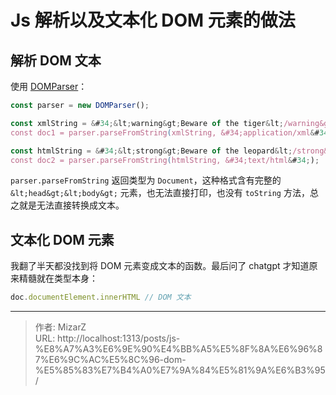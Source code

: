 # Js 解析以及文本化 DOM 元素的做法

## 解析 DOM 文本
使用 [DOMParser](https://developer.mozilla.org/en-US/docs/Web/API/DOMParser)：
```js
const parser = new DOMParser();

const xmlString = &#34;&lt;warning&gt;Beware of the tiger&lt;/warning&gt;&#34;;
const doc1 = parser.parseFromString(xmlString, &#34;application/xml&#34;);

const htmlString = &#34;&lt;strong&gt;Beware of the leopard&lt;/strong&gt;&#34;;
const doc2 = parser.parseFromString(htmlString, &#34;text/html&#34;);
```

`parser.parseFromString` 返回类型为 `Document`，这种格式含有完整的 `&lt;head&gt;&lt;body&gt;` 元素，也无法直接打印，也没有 `toString` 方法，总之就是无法直接转换成文本。

## 文本化 DOM 元素
我翻了半天都没找到将 DOM 元素变成文本的函数。最后问了 chatgpt 才知道原来精髓就在类型本身：
```js
doc.documentElement.innerHTML // DOM 文本
```


---

> 作者: MizarZ  
> URL: http://localhost:1313/posts/js-%E8%A7%A3%E6%9E%90%E4%BB%A5%E5%8F%8A%E6%96%87%E6%9C%AC%E5%8C%96-dom-%E5%85%83%E7%B4%A0%E7%9A%84%E5%81%9A%E6%B3%95/  

